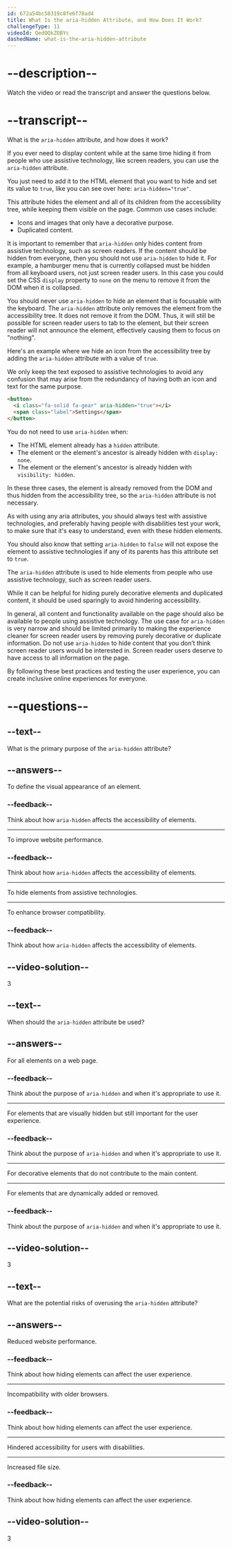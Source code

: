 ```yaml
---
id: 672a54bc58319c8fe6f78ad4
title: What Is the aria-hidden Attribute, and How Does It Work?
challengeType: 11
videoId: QedOQkZOBYc
dashedName: what-is-the-aria-hidden-attribute
---
```


# --description--

Watch the video or read the transcript and answer the questions below.

# --transcript--

What is the `aria-hidden` attribute, and how does it work?

If you ever need to display content while at the same time hiding it from people who use assistive technology, like screen readers, you can use the `aria-hidden` attribute.

You just need to add it to the HTML element that you want to hide and set its value to `true`, like you can see over here: `aria-hidden="true"`.

This attribute hides the element and all of its children from the accessibility tree, while keeping them visible on the page. Common use cases include:

- Icons and images that only have a decorative purpose.
- Duplicated content.

It is important to remember that `aria-hidden` only hides content from assistive technology, such as screen readers. If the content should be hidden from everyone, then you should not use `aria-hidden` to hide it. For example, a hamburger menu that is currently collapsed must be hidden from all keyboard users, not just screen reader users. In this case you could set the CSS `display` property to `none` on the menu to remove it from the DOM when it is collapsed.

You should never use `aria-hidden` to hide an element that is focusable with the keyboard. The `aria-hidden` attribute only removes the element from the accessibility tree. It does not remove it from the DOM. Thus, it will still be possible for screen reader users to tab to the element, but their screen reader will not announce the element, effectively causing them to focus on "nothing".

Here's an example where we hide an icon from the accessibility tree by adding the `aria-hidden` attribute with a value of `true`.

We only keep the text exposed to assistive technologies to avoid any confusion that may arise from the redundancy of having both an icon and text for the same purpose.

```html
<button>
  <i class="fa-solid fa-gear" aria-hidden="true"></i>
  <span class="label">Settings</span>
</button>
```

You do not need to use `aria-hidden` when:

- The HTML element already has a `hidden` attribute.
- The element or the element's ancestor is already hidden with `display: none`.
- The element or the element's ancestor is already hidden with `visibility: hidden`.

In these three cases, the element is already removed from the DOM and thus hidden from the accessibility tree, so the `aria-hidden` attribute is not necessary.

As with using any aria attributes, you should always test with assistive technologies, and preferably having people with disabilities test your work, to make sure that it's easy to understand, even with these hidden elements.

You should also know that setting `aria-hidden` to `false` will not expose the element to assistive technologies if any of its parents has this attribute set to `true`.

The `aria-hidden` attribute is used to hide elements from people who use assistive technology, such as screen reader users.

While it can be helpful for hiding purely decorative elements and duplicated content, it should be used sparingly to avoid hindering accessibility.

In general, all content and functionality available on the page should also be available to people using assistive technology. The use case for `aria-hidden` is very narrow and should be limited primarily to making the experience cleaner for screen reader users by removing purely decorative or duplicate information. Do not use `aria-hidden` to hide content that you don’t think screen reader users would be interested in. Screen reader users deserve to have access to all information on the page.

By following these best practices and testing the user experience, you can create inclusive online experiences for everyone.

# --questions--

## --text--

What is the primary purpose of the `aria-hidden` attribute?

## --answers--

To define the visual appearance of an element.

### --feedback--

Think about how `aria-hidden` affects the accessibility of elements.

---

To improve website performance.

### --feedback--

Think about how `aria-hidden` affects the accessibility of elements.

---

To hide elements from assistive technologies.

---

To enhance browser compatibility.

### --feedback--

Think about how `aria-hidden` affects the accessibility of elements.

## --video-solution--

3

## --text--

When should the `aria-hidden` attribute be used?

## --answers--

For all elements on a web page.

### --feedback--

Think about the purpose of `aria-hidden` and when it's appropriate to use it.

---

For elements that are visually hidden but still important for the user experience.

### --feedback--

Think about the purpose of `aria-hidden` and when it's appropriate to use it.

---

For decorative elements that do not contribute to the main content.

---

For elements that are dynamically added or removed.

### --feedback--

Think about the purpose of `aria-hidden` and when it's appropriate to use it.

## --video-solution--

3

## --text--

What are the potential risks of overusing the `aria-hidden` attribute?

## --answers--

Reduced website performance.

### --feedback--

Think about how hiding elements can affect the user experience.

---

Incompatibility with older browsers.

### --feedback--

Think about how hiding elements can affect the user experience.

---

Hindered accessibility for users with disabilities.

---

Increased file size.

### --feedback--

Think about how hiding elements can affect the user experience.

## --video-solution--

3
